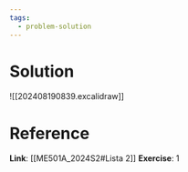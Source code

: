 ```yaml
---
tags:
  - problem-solution
---
```

# Solution
![[202408190839.excalidraw]]

# Reference
**Link**: [[ME501A_2024S2#Lista 2]]
**Exercise**: 1